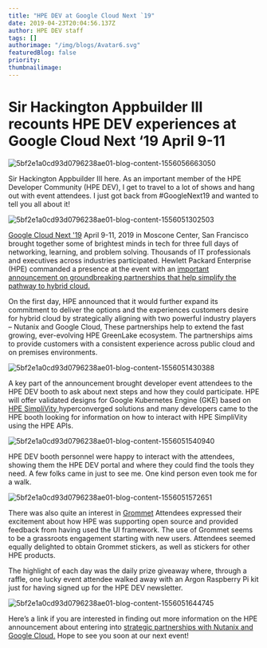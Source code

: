 ```yaml
---
title: "HPE DEV at Google Cloud Next `19"
date: 2019-04-23T20:04:56.137Z
author: HPE DEV staff 
tags: []
authorimage: "/img/blogs/Avatar6.svg"
featuredBlog: false
priority:
thumbnailimage:
---
```

# Sir Hackington Appbuilder III recounts HPE DEV experiences at Google Cloud Next ‘19 April 9-11

![5bf2e1a0cd93d0796238ae01-blog-content-1556056663050](https://hpe-developer-portal.s3.amazonaws.com/uploads/media/2019/4/untitled1-1556056663049.png)

Sir Hackington Appbuilder III here. As an important member of the HPE Developer Community (HPE DEV), I get to travel to a lot of shows and hang out with event attendees. I just got back from #GoogleNext19 and wanted to tell you all about it! 

![5bf2e1a0cd93d0796238ae01-blog-content-1556051302503](https://hpe-developer-portal.s3.amazonaws.com/uploads/media/2019/4/picture12-1556051302495.png)

[Google Cloud Next '19](https://cloud.withgoogle.com/next/sf) April 9-11, 2019 in Moscone Center, San Francisco brought together some of brightest minds in tech for three full days of networking, learning, and problem solving. Thousands of IT professionals and executives across industries participated. Hewlett Packard Enterprise (HPE) commanded a presence at the event with an [ important announcement on groundbreaking partnerships that help simplify the pathway to hybrid cloud.](http://cloud.google.com/blog/topics/partners/google-cloud-partners-with-hpe-on-hybrid-cloud-next19) 
 
On the first day, HPE announced that it would further expand its commitment to deliver the options and the experiences customers desire for hybrid cloud by strategically aligning with two powerful industry players – Nutanix and Google Cloud, These partnerships help to extend the fast growing, ever-evolving HPE GreenLake ecosystem. The partnerships aims to provide customers with a consistent experience across public cloud and on premises environments.

![5bf2e1a0cd93d0796238ae01-blog-content-1556051430388](https://hpe-developer-portal.s3.amazonaws.com/uploads/media/2019/4/picture1112-1556051430387.png)

A key part of the announcement brought developer event attendees to the HPE DEV booth to ask about next steps and how they could participate. HPE will offer validated designs for Google Kubernetes Engine (GKE) based on [ HPE SimpliVity ](http://www.hpe.com/us/en/integrated-systems/simplivity.html) hyperconverged solutions and many developers came to the HPE booth looking for information on how to interact with HPE SimpliVity using the HPE APIs.

![5bf2e1a0cd93d0796238ae01-blog-content-1556051540940](https://hpe-developer-portal.s3.amazonaws.com/uploads/media/2019/4/picture14-1556051540938.png)

HPE DEV booth personnel were happy to interact with the attendees, showing them the HPE DEV portal and where they could find the tools they need. A few folks came in just to see me. One kind person even took me for a walk.

![5bf2e1a0cd93d0796238ae01-blog-content-1556051572651](https://hpe-developer-portal.s3.amazonaws.com/uploads/media/2019/4/picture51-1556051572650.png)

There was also quite an interest in [Grommet](https://v2.grommet.io/) Attendees expressed their excitement about how HPE was supporting open source and provided feedback from having used the UI framework. The use of Grommet seems to be a grassroots engagement starting with new users. Attendees seemed equally delighted to obtain Grommet stickers, as well as stickers for other HPE products. 

The highlight of each day was the daily prize giveaway where, through a raffle, one lucky event attendee walked away with an Argon Raspberry Pi kit just for having signed up for the HPE DEV newsletter.

![5bf2e1a0cd93d0796238ae01-blog-content-1556051644745](https://hpe-developer-portal.s3.amazonaws.com/uploads/media/2019/4/picture15-1556051644744.png)

Here’s a link if you are interested in finding out more information on the HPE announcement about entering into [strategic partnerships with Nutanix and Google Cloud.](http://www.hpe.com/us/en/newsroom/blog-post/2019/04/two-groundbreaking-partnerships-help-simplify-the-pathway-to-hybrid-cloud.html) Hope to see you soon at our next event!